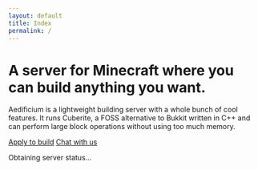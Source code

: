 ```yaml
---
layout: default
title: Index
permalink: /
---
```


<div class="jumbotron index">
	<h1>A server for Minecraft where you can build anything you want.</h1>
	<p class="lead">Aedificium is a lightweight building server with a whole bunch of cool features. It runs Cuberite, a FOSS alternative to Bukkit written in C++ and can perform large block operations without using too much memory.</p>
	<a class="btn btn-large applyBuild" id="btn-left" href="/apply" data-toggle="tooltip" data-placement="bottom" title data-original-title="Become an architect on the creative server!">Apply to build</a>
	<a class="btn btn-large btn-success joinDiscord" id="btn-right" href="/guild" data-toggle="tooltip" data-placement="bottom" title data-original-title="Join our Discord server to connect with other players!">Chat with us</a>
	<div class="server-status frame">
		<div class="server-status indicator"></div><p class="server-status text">Obtaining server status...</p>
	</div>
	<div id="taper-filler">
</div>
<div class="jumbotron taper"></div>
<!-- Tooltips -->
<script>
$(function() {
	$('.applyBuild').tooltip();
	$('.joinDiscord').tooltip();
});
</script>
<script>
const statusIndicator = document.querySelector('.server-status.indicator');
const statusText = document.querySelector('.server-status.text');
MinecraftAPI.getServerStatus('play.aedi.app', function (error, server) {  
	if (error) {
		statusText.innerHTML = 'Unable to obtain server status.';
		return;
	}
	statusIndicator.classList.add(server.online ? 'online' : 'offline');
	statusText.innerHTML = 'The server is currently <b>' + (server.online ? 'online' : 'offline') + '</b>';
	if (server.online && server.players.now) statusText.innerHTML += ' with ' + parseInt(server.players.now) + ' player' + (server.players.now > 1 ? 's' : '');
	statusText.innerHTML += '.';
});
</script>
